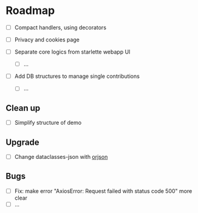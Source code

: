 # Roadmap

- [ ] Compact handlers, using decorators
- [ ] Privacy and cookies page

- [ ] Separate core logics from starlette webapp UI
    - [ ] ...

- [ ] Add DB structures to manage single contributions
  - [ ] ...

## Clean up
- [ ] Simplify structure of demo

## Upgrade
- [ ] Change dataclasses-json with [orjson](https://github.com/ijl/orjson)

## Bugs
- [ ] Fix: make error "AxiosError: Request failed with status code 500" more clear
- [ ] ...